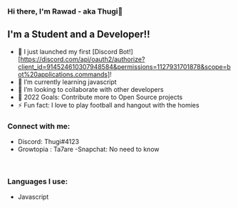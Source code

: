 ### Hi there, I'm Rawad - aka Thugi👋 

## I'm a Student and a Developer!!

- 🔭 I just launched my first [Discord Bot!][https://discord.com/api/oauth2/authorize?client_id=914524610307948584&permissions=1127931701878&scope=bot%20applications.commands]!
- 🌱 I’m currently learning javascript
- 👯 I’m looking to collaborate with other developers
- 🥅 2022 Goals: Contribute more to Open Source projects
- ⚡ Fun fact: I love to play football and hangout with the homies

### Connect with me:
- Discord: Thugi#4123
- Growtopia : Ta7are
-Snapchat: No need to know
<br />

### Languages I use:
- Javascript
